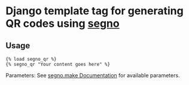 # Django template tag for generating QR codes using [segno](https://github.com/heuer/segno/)
## Usage
```
{% load segno_qr %}
{% segno_qr "Your content goes here" %}
```

Parameters: See [segno.make Documentation](https://segno.readthedocs.io/en/stable/api.html#segno.make) for available parameters.
